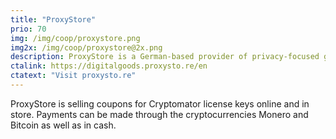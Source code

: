 ```yaml
---
title: "ProxyStore"
prio: 70
img: /img/coop/proxystore.png
img2x: /img/coop/proxystore@2x.png
description: ProxyStore is a German-based provider of privacy-focused goods and services.
ctalink: https://digitalgoods.proxysto.re/en
ctatext: "Visit proxysto.re"
---
```


ProxyStore is selling coupons for Cryptomator license keys online and in store. Payments can be made through the cryptocurrencies Monero and Bitcoin as well as in cash.
